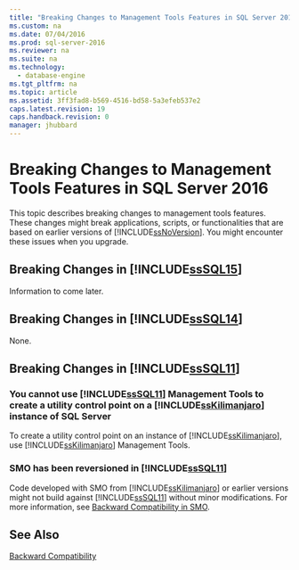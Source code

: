 ```yaml
---
title: "Breaking Changes to Management Tools Features in SQL Server 2016"
ms.custom: na
ms.date: 07/04/2016
ms.prod: sql-server-2016
ms.reviewer: na
ms.suite: na
ms.technology: 
  - database-engine
ms.tgt_pltfrm: na
ms.topic: article
ms.assetid: 3ff3fad8-b569-4516-bd58-5a3efeb537e2
caps.latest.revision: 19
caps.handback.revision: 0
manager: jhubbard
---
```

# Breaking Changes to Management Tools Features in SQL Server 2016
This topic describes breaking changes to management tools features. These changes might break applications, scripts, or functionalities that are based on earlier versions of [!INCLUDE[ssNoVersion](../../Topics/TopicNameContainA/tokens/ssNoVersion_md.md)]. You might encounter these issues when you upgrade.  
  
## Breaking Changes in [!INCLUDE[ssSQL15](../../Topics/TopicNameContainA/tokens/ssSQL15_md.md)]  
 Information to come later.  
  
## Breaking Changes in [!INCLUDE[ssSQL14](../../Topics/TopicNameContainA/tokens/ssSQL14_md.md)]  
 None.  
  
## Breaking Changes in [!INCLUDE[ssSQL11](../../Topics/TopicNameContainA/tokens/ssSQL11_md.md)]  
  
### You cannot use [!INCLUDE[ssSQL11](../../Topics/TopicNameContainA/tokens/ssSQL11_md.md)] Management Tools to create a utility control point on a [!INCLUDE[ssKilimanjaro](../../Topics/TopicNameContainA/tokens/ssKilimanjaro_md.md)] instance of SQL Server  
 To create a utility control point on an instance of [!INCLUDE[ssKilimanjaro](../../Topics/TopicNameContainA/tokens/ssKilimanjaro_md.md)], use [!INCLUDE[ssKilimanjaro](../../Topics/TopicNameContainA/tokens/ssKilimanjaro_md.md)] Management Tools.  
  
### SMO has been reversioned in [!INCLUDE[ssSQL11](../../Topics/TopicNameContainA/tokens/ssSQL11_md.md)]  
 Code developed with SMO from [!INCLUDE[ssKilimanjaro](../../Topics/TopicNameContainA/tokens/ssKilimanjaro_md.md)] or earlier versions might not build against [!INCLUDE[ssSQL11](../../Topics/TopicNameContainA/tokens/ssSQL11_md.md)] without minor modifications. For more information, see [Backward Compatibility in SMO](assetId:///2f986436-aaf2-4eaf-9809-df849d97d4fb).  
  
## See Also  
 [Backward Compatibility](assetId:///15d9117e-e2fa-4985-99ea-66a117c1e9fd)